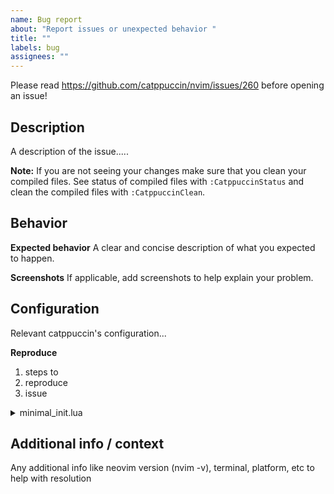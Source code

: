 ```yaml
---
name: Bug report
about: "Report issues or unexpected behavior "
title: ""
labels: bug
assignees: ""
---
```


Please read https://github.com/catppuccin/nvim/issues/260 before opening an issue!

## Description

A description of the issue.....

**Note:** If you are not seeing your changes make sure that you clean your compiled files. See status of compiled files
with `:CatppuccinStatus` and clean the compiled files with `:CatppuccinClean`.

## Behavior

**Expected behavior**
A clear and concise description of what you expected to happen.

**Screenshots**
If applicable, add screenshots to help explain your problem.

## Configuration

Relevant catppuccin's configuration...

**Reproduce**

1. steps to
1. reproduce
1. issue

<details>
<summary>minimal_init.lua</summary>

A [minimal_init.lua](https://github.com/catppuccin/nvim/blob/main/minimal_init.lua) file template is located at the root of the project.

```
-- Paste your modified minimal_init.lua in here:


```

</details>

## Additional info / context

Any additional info like neovim version (nvim -v), terminal, platform, etc to help with resolution
